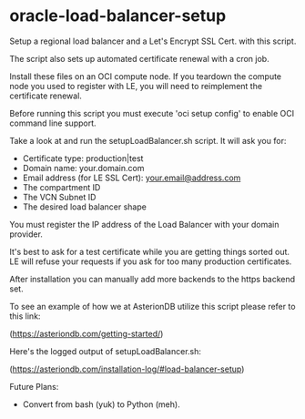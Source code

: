 # oracle-load-balancer-setup
Setup a regional load balancer and a Let's Encrypt SSL Cert. with this script.

The script also sets up automated certificate renewal with a cron job.

Install these files on an OCI compute node. If you teardown the compute node you used to register with LE, you will need to reimplement the certificate renewal.

Before running this script you must execute 'oci setup config' to enable OCI command line support.

Take a look at and run the setupLoadBalancer.sh script. It will ask you for:

- Certificate type: production|test
- Domain name: your.domain.com
- Email address (for LE SSL Cert): your.email@address.com
- The compartment ID
- The VCN Subnet ID
- The desired load balancer shape

You must register the IP address of the Load Balancer with your domain provider.

It's best to ask for a test certificate while you are getting things sorted out. LE will refuse your requests if you ask for too many production certificates.

After installation you can manually add more backends to the https backend set.

To see an example of how we at AsterionDB utilize this script please refer to this link:

  (https://asteriondb.com/getting-started/)
  
Here's the logged output of setupLoadBalancer.sh:

  (https://asteriondb.com/installation-log/#load-balancer-setup)

Future Plans:
- Convert from bash (yuk) to Python (meh).
